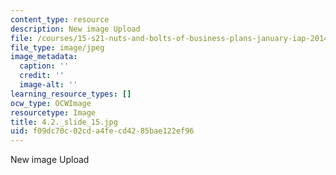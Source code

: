 ```yaml
---
content_type: resource
description: New image Upload
file: /courses/15-s21-nuts-and-bolts-of-business-plans-january-iap-2014/f09dc70c02cda4fecd4285bae122ef96_4.2._slide_15.jpg
file_type: image/jpeg
image_metadata:
  caption: ''
  credit: ''
  image-alt: ''
learning_resource_types: []
ocw_type: OCWImage
resourcetype: Image
title: 4.2._slide_15.jpg
uid: f09dc70c-02cd-a4fe-cd42-85bae122ef96
---
```

New image Upload
